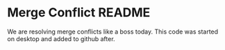 # Merge Conflict README

We are resolving merge conflicts like a boss today. This code was started on desktop and added to github after.
